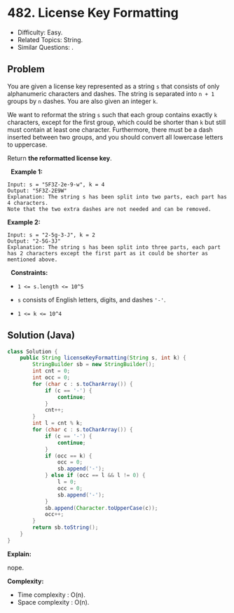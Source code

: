 # 482. License Key Formatting

- Difficulty: Easy.
- Related Topics: String.
- Similar Questions: .

## Problem

You are given a license key represented as a string ```s``` that consists of only alphanumeric characters and dashes. The string is separated into ```n + 1``` groups by ```n``` dashes. You are also given an integer ```k```.

We want to reformat the string ```s``` such that each group contains exactly ```k``` characters, except for the first group, which could be shorter than ```k``` but still must contain at least one character. Furthermore, there must be a dash inserted between two groups, and you should convert all lowercase letters to uppercase.

Return **the reformatted license key**.

 
**Example 1:**

```
Input: s = "5F3Z-2e-9-w", k = 4
Output: "5F3Z-2E9W"
Explanation: The string s has been split into two parts, each part has 4 characters.
Note that the two extra dashes are not needed and can be removed.
```

**Example 2:**

```
Input: s = "2-5g-3-J", k = 2
Output: "2-5G-3J"
Explanation: The string s has been split into three parts, each part has 2 characters except the first part as it could be shorter as mentioned above.
```

 
**Constraints:**


	
- ```1 <= s.length <= 10^5```
	
- ```s``` consists of English letters, digits, and dashes ```'-'```.
	
- ```1 <= k <= 10^4```



## Solution (Java)

```java
class Solution {
    public String licenseKeyFormatting(String s, int k) {
        StringBuilder sb = new StringBuilder();
        int cnt = 0;
        int occ = 0;
        for (char c : s.toCharArray()) {
            if (c == '-') {
                continue;
            }
            cnt++;
        }
        int l = cnt % k;
        for (char c : s.toCharArray()) {
            if (c == '-') {
                continue;
            }
            if (occ == k) {
                occ = 0;
                sb.append('-');
            } else if (occ == l && l != 0) {
                l = 0;
                occ = 0;
                sb.append('-');
            }
            sb.append(Character.toUpperCase(c));
            occ++;
        }
        return sb.toString();
    }
}
```

**Explain:**

nope.

**Complexity:**

* Time complexity : O(n).
* Space complexity : O(n).
